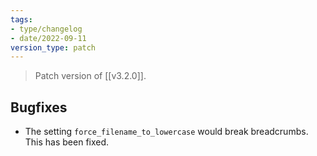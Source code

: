 ```yaml
---
tags:
- type/changelog
- date/2022-09-11
version_type: patch
---
```


> Patch version of [[v3.2.0]]. 

## Bugfixes
- The setting `force_filename_to_lowercase`  would break breadcrumbs. This has been fixed.



